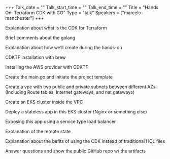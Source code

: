 
+++
Talk_date = ""
Talk_start_time = ""
Talk_end_time = ""
Title = "Hands On: Terraform CDK with GO"
Type = "talk"
Speakers = ["marcelo-manchester"]
+++


Explanation about what is the CDK for Terraform

Brief comments about the golang

Explanation about how we’ll create during the hands-on

CDKTF installation with brew

Installing the AWS provider with CDKTF

Create the main.go and initiate the project template

Create a vpc with two public and private subnets between different AZs (Including Route tables, Internet gateways, and nat gateways)

Create an EKS cluster inside the VPC

Deploy a stateless app in this EKS cluster (Nginx or something else)

Exposing this app using a service type load balancer

Explanation of the remote state

Explanation about the befits of using the CDK instead of traditional HCL files

Answer questions and show the public GitHub repo w/ the artifacts
